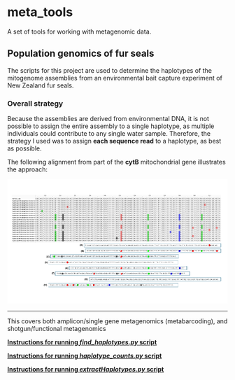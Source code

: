 # meta_tools

A set of tools for working with metagenomic data. 

## Population genomics of fur seals 

The scripts for this project are used to determine the haplotypes of the mitogenome assemblies from an environmental bait capture experiment of New Zealand fur seals. 

### Overall strategy 

Because the assemblies are derived from environmental DNA, it is not possible to assign the entire assembly to a single haplotype, as multiple individuals could contribute to any single water sample. Therefore, the strategy I used was to assign **each sequence read** to a haplotype, as best as possible. 

The following alignment from part of the **cytB** mitochondrial gene illustrates the approach:

![fur seal alignment](images/furseal_haplo_finder_slide1_lg.png)



----------------------

This covers both amplicon/single gene metagenomics (metabarcoding), and shotgun/functional metagenomics

[**Instructions for running *find_haplotypes.py* script**](instructions/finding_haplotypes.md)

[**Instructions for running *haplotype_counts.py* script**](instructions/haplotype_counts.md)

[**Instructions for running *extractHaplotypes.py* script**](instructions/map_extract_haplotypes.md)

